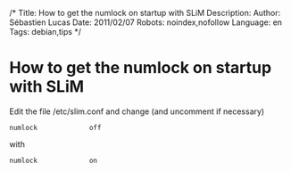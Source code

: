 /*
Title: How to get the numlock on startup with SLiM
Description: 
Author: Sébastien Lucas
Date: 2011/02/07
Robots: noindex,nofollow
Language: en
Tags: debian,tips
*/
# How to get the numlock on startup with SLiM

Edit the file /etc/slim.conf and change (and uncomment if necessary)

```
numlock             off
```
with

```
numlock             on
```





